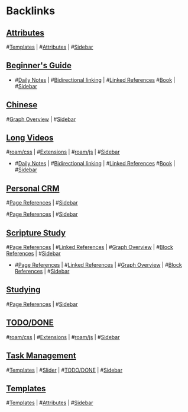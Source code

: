 
# Backlinks
## [Attributes](<Attributes.md>)
#[Templates](<Templates.md>) | #[Attributes](<Attributes.md>) | #[Sidebar](<Sidebar.md>)

## [Beginner's Guide](<Beginner's Guide.md>)
- #[Daily Notes](<Daily Notes.md>) | #[Bidirectional linking](<Bidirectional linking.md>) | #[Linked References](<Linked References.md>) #[Book](<Book.md>) | #[Sidebar](<Sidebar.md>)

## [Chinese](<Chinese.md>)
#[Graph Overview](<Graph Overview.md>) | #[Sidebar](<Sidebar.md>)

## [Long Videos](<Long Videos.md>)
#[roam/css](<roam/css.md>) | #[Extensions](<Extensions.md>) | #[roam/js](<roam/js.md>) | #[Sidebar](<Sidebar.md>)

- #[Daily Notes](<Daily Notes.md>) | #[Bidirectional linking](<Bidirectional linking.md>) | #[Linked References](<Linked References.md>) #[Book](<Book.md>) | #[Sidebar](<Sidebar.md>)

## [Personal CRM](<Personal CRM.md>)
#[Page References](<Page References.md>) | #[Sidebar](<Sidebar.md>)

#[Page References](<Page References.md>) | #[Sidebar](<Sidebar.md>)

## [Scripture Study](<Scripture Study.md>)
#[Page References](<Page References.md>) | #[Linked References](<Linked References.md>) | #[Graph Overview](<Graph Overview.md>) | #[Block References](<Block References.md>) | #[Sidebar](<Sidebar.md>)

- #[Page References](<Page References.md>) | #[Linked References](<Linked References.md>) | #[Graph Overview](<Graph Overview.md>) | #[Block References](<Block References.md>) | #[Sidebar](<Sidebar.md>)

## [Studying](<Studying.md>)
#[Page References](<Page References.md>) | #[Sidebar](<Sidebar.md>)

## [TODO/DONE](<TODO/DONE.md>)
#[roam/css](<roam/css.md>) | #[Extensions](<Extensions.md>) | #[roam/js](<roam/js.md>) | #[Sidebar](<Sidebar.md>)

## [Task Management](<Task Management.md>)
#[Templates](<Templates.md>) | #[Slider](<Slider.md>) | #[TODO/DONE](<TODO/DONE.md>) | #[Sidebar](<Sidebar.md>)

## [Templates](<Templates.md>)
#[Templates](<Templates.md>) | #[Attributes](<Attributes.md>) | #[Sidebar](<Sidebar.md>)

